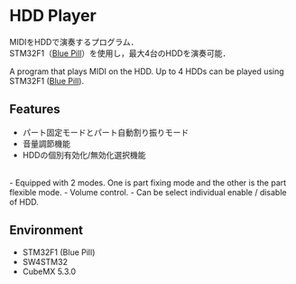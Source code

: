 # HDD Player

MIDIをHDDで演奏するプログラム．  
STM32F1（[Blue Pill](https://ht-deko.com/arduino/stm32f103c8t6.html)）を使用し，最大4台のHDDを演奏可能．  

A program that plays MIDI on the HDD.
Up to 4 HDDs can be played using STM32F1 ([Blue Pill](https://ht-deko.com/arduino/stm32f103c8t6.html)).

## Features
- パート固定モードとパート自動割り振りモード
- 音量調節機能
- HDDの個別有効化/無効化選択機能
<br />  
- Equipped with 2 modes. One is part fixing mode and the other is the part flexible mode.
- Volume control.
- Can be select individual enable / disable of HDD.

## Environment
- STM32F1 (Blue Pill)
- SW4STM32
- CubeMX 5.3.0